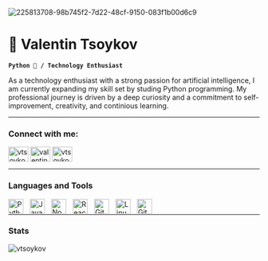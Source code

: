 
![225813708-98b745f2-7d22-48cf-9150-083f1b00d6c9](https://github.com/vtsoykov/vtsoykov/assets/171483538/edca84bd-5c64-431a-a611-794a3dcde88a)

# 👾 Valentin Tsoykov

**`Python 🐍 / Technology Enthusiast `**

As a technology enthusiast with a strong passion for artificial intelligence, I am currently expanding my skill set by studing Python programming. My professional journey is driven by a deep curiosity and a commitment to self-improvement, creativity, and continious learning. 

---

<h3 align="left">Connect with me:</h3>
<p align="left">
<a href="https://dev.to/vtsoykov" target="blank"><img align="center" src="https://raw.githubusercontent.com/rahuldkjain/github-profile-readme-generator/master/src/images/icons/Social/devto.svg" alt="vtsoykov" height="30" width="40" /></a>
<a href="https://linkedin.com/in/valentin-tsoykov-52803227b" target="blank"><img align="center" src="https://raw.githubusercontent.com/rahuldkjain/github-profile-readme-generator/master/src/images/icons/Social/linked-in-alt.svg" alt="valentin-tsoykov-52803227b" height="30" width="40" /></a>
<a href="https://instagram.com/vtsoykov" target="blank"><img align="center" src="https://raw.githubusercontent.com/rahuldkjain/github-profile-readme-generator/master/src/images/icons/Social/instagram.svg" alt="vtsoykov" height="30" width="40" /></a>
</p>

---

### Languages and Tools

<img align="left" alt="Python" width="30px" style="padding-right:10px;" src="https://cdn.jsdelivr.net/gh/devicons/devicon/icons/python/python-plain.svg" />
<img align="left" alt="JavaScript" width="30px" style="padding-right:10px;" src="https://cdn.jsdelivr.net/gh/devicons/devicon/icons/javascript/javascript-plain.svg" />
<img align="left" alt="NodeJS" width="30px" style="padding-right:10px;" src="https://cdn.jsdelivr.net/gh/devicons/devicon/icons/nodejs/nodejs-original.svg" />
<img align="left" alt="React" width="30px" style="padding-right:10px;" src="https://cdn.jsdelivr.net/gh/devicons/devicon/icons/react/react-original.svg" />
<img align="left" alt="Git" width="30px" style="padding-right:10px;" src="https://cdn.jsdelivr.net/gh/devicons/devicon/icons/git/git-original.svg" />
<img align="left" alt="Linux" width="30px" style="padding-right:10px;" src="https://cdn.jsdelivr.net/gh/devicons/devicon/icons/linux/linux-original.svg" />
<img align="left" alt="GitHub" width="30px" style="padding-right:10px;" src="https://cdn.jsdelivr.net/gh/devicons/devicon/icons/github/github-original.svg" />
<br />

---

### Stats

<p><img align="center" src="https://github-readme-streak-stats.herokuapp.com/?user=vtsoykov&theme=dark" alt="vtsoykov" /></p>

#

